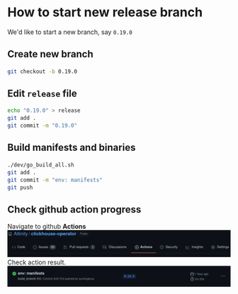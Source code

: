 # How to start new release branch

We'd like to start a new branch, say `0.19.0`

## Create new branch
```bash
git checkout -b 0.19.0
```
## Edit `release` file
```bash
echo "0.19.0" > release
git add .
git commit -m "0.19.0"
```
## Build manifests and binaries
```bash
./dev/go_build_all.sh
git add .
git commit -m "env: manifests"
git push
```
## Check github action progress
Navigate to github **Actions**
![action menu](./img/github_actions_menu.png "action menu")
Check action result.
![action item](./img/github_actions_item.png "action item")
